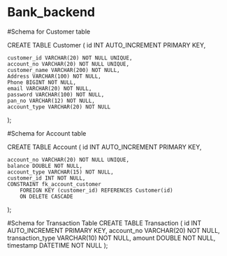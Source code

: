 # Bank_backend

#Schema for Customer table

CREATE TABLE Customer (
    id INT AUTO_INCREMENT PRIMARY KEY,
    
    customer_id VARCHAR(20) NOT NULL UNIQUE,
    account_no VARCHAR(20) NOT NULL UNIQUE,
    customer_name VARCHAR(200) NOT NULL,
    Address VARCHAR(100) NOT NULL,
    Phone BIGINT NOT NULL,
    email VARCHAR(20) NOT NULL,
    password VARCHAR(100) NOT NULL,
    pan_no VARCHAR(12) NOT NULL,
    account_type VARCHAR(20) NOT NULL
);

#Schema for Account table

CREATE TABLE Account (
    id INT AUTO_INCREMENT PRIMARY KEY,
    
    account_no VARCHAR(20) NOT NULL UNIQUE,
    balance DOUBLE NOT NULL,
    account_type VARCHAR(15) NOT NULL,
    customer_id INT NOT NULL,
    CONSTRAINT fk_account_customer
        FOREIGN KEY (customer_id) REFERENCES Customer(id)
        ON DELETE CASCADE
);



#Schema for Transaction Table
CREATE TABLE Transaction (
    id INT AUTO_INCREMENT PRIMARY KEY,
    account_no VARCHAR(20) NOT NULL,
    transaction_type VARCHAR(10) NOT NULL,
    amount DOUBLE NOT NULL,
    timestamp DATETIME NOT NULL
);
